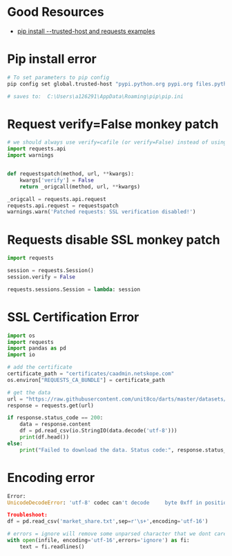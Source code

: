 # Good Resources
- [pip install --trusted-host and requests examples](https://bobbyhadz.com/blog/python-connection-error-ssl-certificate-verify-failed)

# Pip install error
```bash
# To set parameters to pip config
pip config set global.trusted-host "pypi.python.org pypi.org files.pythonhosted.org" --trusted-host=pypi.python.org --trusted-host=pypi.org --trusted-host=files.pythonhosted.org

# saves to:  C:\Users\a126291\AppData\Roaming\pip\pip.ini
```

# Request verify=False monkey patch
```python
# we should always use verify=cafile (or verify=False) instead of using this monkey patch
import requests.api
import warnings


def requestspatch(method, url, **kwargs):
    kwargs['verify'] = False
    return _origcall(method, url, **kwargs)

_origcall = requests.api.request
requests.api.request = requestspatch
warnings.warn('Patched requests: SSL verification disabled!')
```

# Requests disable SSL monkey patch
```python
import requests

session = requests.Session()
session.verify = False

requests.sessions.Session = lambda: session
```

# SSL Certification Error
```python
import os
import requests
import pandas as pd
import io

# add the certificate
certificate_path = "certificates/caadmin.netskope.com"
os.environ["REQUESTS_CA_BUNDLE"] = certificate_path

# get the data
url = "https://raw.githubusercontent.com/unit8co/darts/master/datasets/AirPassengers.csv"
response = requests.get(url)

if response.status_code == 200:
    data = response.content
    df = pd.read_csv(io.StringIO(data.decode('utf-8')))
    print(df.head())
else:
    print("Failed to download the data. Status code:", response.status_code)
```

# Encoding error
```python
Error:
UnicodeDecodeError: 'utf-8' codec can't decode     byte 0xff in position 0: invalid start byte

Troubleshoot:
df = pd.read_csv('market_share.txt',sep=r'\s+',encoding='utf-16')

# errors = ignore will remove some unparsed character that we dont care.
with open(infile, encoding='utf-16',errors='ignore') as fi:
    text = fi.readlines()
```
